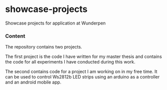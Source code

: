 # showcase-projects
Showcase projects for application at Wunderpen

### Content

The repository contains two projects. 

The first project is the code I have written for my master thesis and contains the code for all experiments I have conducted during this work. 

The second contains code for a project I am working on in my free time. It can be used to control Ws2812b LED strips using an arduino as a controller and an android mobile app. 

